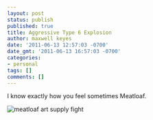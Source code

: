 ```yaml
---
layout: post
status: publish
published: true
title: Aggressive Type 6 Explosion
author: maxwell keyes
date: '2011-06-13 12:57:03 -0700'
date_gmt: '2011-06-13 16:57:03 -0700'
categories:
- personal
tags: []
comments: []
---
```


I know exactly how you feel sometimes Meatloaf.

![meatloaf art supply fight](/assets/images/posts/meat-loaf-art-supply-fight.jpg "I'm the last person in the world you want to fuck with!")
